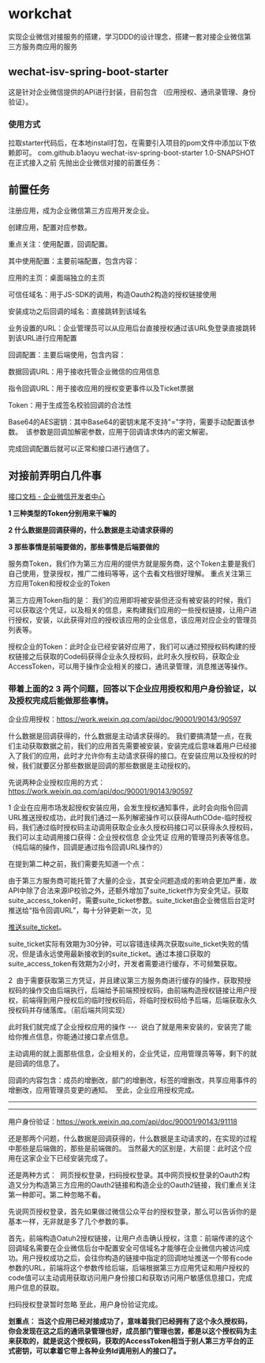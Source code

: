 # workchat
实现企业微信对接服务的搭建，学习DDD的设计理念，搭建一套对接企业微信第三方服务商应用的服务

## wechat-isv-spring-boot-starter 
这是针对企业微信提供的API进行封装，目前包含 （应用授权、通讯录管理、身份验证）。
### 使用方式 
拉取starter代码后，在本地install打包，在需要引入项目的pom文件中添加以下依赖即可。
        <!--企业微信ISV服务 Starter-->
        <dependency>
            <groupId>com.github.b1aoyu</groupId>
            <artifactId>wechat-isv-spring-boot-starter</artifactId>
            <version>1.0-SNAPSHOT</version>
        </dependency>
在正式接入之前 先抛出企业微信对接的前置任务：
## 前置任务

注册应用，成为企业微信第三方应用开发企业。

创建应用，配置对应参数。

重点关注：使用配置，回调配置。

其中使用配置：主要前端配置，包含内容：

应用的主页：桌面端独立的主页

可信任域名：用于JS-SDK的调用，构造Oauth2构造的授权链接使用

安装成功之后回调的域名：直接跳转到该域名

业务设置的URL：企业管理员可以从应用后台直接授权通过该URL免登录直接跳转到该URL进行应用配置

回调配置：主要后端使用，包含内容：

数据回调URL：用于接收托管企业微信的应用信息

指令回调URL：用于接收应用的授权变更事件以及Ticket票据

Token：用于生成签名校验回调的合法性

Base64的AES密钥：其中Base64的密钥末尾不支持"="字符，需要手动配置该参数。  该参数是回调加解密参数，应用于回调请求体内的密文解密。

完成回调配置后就可以正常和接口进行通信了。

## 对接前弄明白几件事

[接口文档 - 企业微信开发者中心](https://work.weixin.qq.com/api/doc/90001/90143/91201)

**1 三种类型的Token分别用来干嘛的**

**2 什么数据是回调获得的，什么数据是主动请求获得的**

**3 那些事情是前端要做的，那些事情是后端要做的**

服务商Token，我们作为第三方应用的提供方就是服务商，这个Token主要是我们自己使用，登录授权，推广二维码等等，这个去看文档很好理解。 重点关注第三方应用Token和授权企业的Token

第三方应用Token指的是： 我们的应用即将被安装但还没有被安装的时候，我们可以获取这个凭证，以及相关的信息，来构建我们应用的一些授权链接，让用户进行授权，安装，以此获得对应的授权该应用的企业信息，该应用对应企业的管理员列表等。

授权企业的Token：此时企业已经安装好应用了，我们可以通过预授权码构建的授权链接之后获取的Code码获得企业永久授权码，此时永久授权码，获取企业AccessToken，可以用于操作企业相关的接口，通讯录管理，消息推送等操作。

### 带着上面的2 3 两个问题，回答以下企业应用授权和用户身份验证，以及授权完成后能做那些事情。

企业应用授权：https://work.weixin.qq.com/api/doc/90001/90143/90597

什么数据是回调获得的，什么数据是主动请求获得的。 我们要搞清楚一点，在我们主动获取数据之前，我们的应用首先需要被安装，安装完成后意味着用户已经接入了我们的应用，此时才允许你有主动请求获得的接口。在安装应用以及授权的时候，我们就要区分那些数据是回调的那些数据是主动授权的。

先说两种企业授权应用的方式：https://work.weixin.qq.com/api/doc/90001/90143/90597

1 企业在应用市场发起授权安装应用，会发生授权通知事件，此时会向指令回调URL推送授权成功，此时我们通过一系列解密操作可以获得AuthCOde-临时授权码，我们通过临时授权码主动调用获取企业永久授权码接口可以获得永久授权码，我们可以主动调用接口获得：企业授权信息 企业凭证 应用的管理员列表等信息。（纯后端的操作，回调是通过指令回调URL操作的）

在提到第二种之前，我们需要先知道一个点：

由于第三方服务商可能托管了大量的企业，其安全问题造成的影响会更加严重，故API中除了合法来源IP校验之外，还额外增加了suite_ticket作为安全凭证。获取suite_access_token时，需要suite_ticket参数。suite_ticket由企业微信后台定时推送给“指令回调URL”，每十分钟更新一次，见

[推送suite_ticket](https://work.weixin.qq.com/api/doc/90001/90143/90600#10982/%E6%8E%A8%E9%80%81suite_ticket)。

suite_ticket实际有效期为30分钟，可以容错连续两次获取suite_ticket失败的情况，但是请永远使用最新接收到的suite_ticket。通过本接口获取的suite_access_token有效期为2小时，开发者需要进行缓存，不可频繁获取。

2  由于需要获取第三方凭证，并且建议第三方服务商进行缓存的操作，获取预授权码的操作交由后端执行，后端给予前端预授权码，由前端构造授权链接让用户授权，前端得到用户授权后的临时授权码后，将临时授权码给予后端，后端获取永久授权码并存储落库。（前后端共同实现）

此时我们就完成了企业授权应用的操作 ---  说白了就是用来安装的，安装完了能给你推点信息，你能通过接口拿点信息。

主动调用的就上面那些信息，企业相关的，企业凭证，应用管理员等等，剩下的就是回调的信息了。

回调的内容包含：成员的增删改，部门的增删改，标签的增删改，共享应用事件的增删改，应用管理员变更的通知。  至此，企业应用授权完成。

---

---

用户身份验证：https://work.weixin.qq.com/api/doc/90001/90143/91118

还是那两个问题，什么数据是回调获得的，什么数据是主动请求的，在实现的过程中那些是后端做的，那些是前端做的。 当然最大的区别是，大前提：此时这个应用在这家企业下已经安装完成了。

还是两种方式：  网页授权登录，扫码授权登录。其中网页授权登录的Oauth2构造又分为构造第三方应用的Oauth2链接和构造企业的Oauth2链接，我们重点关注第一种即可。第二种忽略不看。

先说网页授权登录，首先如果做过微信公众平台的授权登录，那么可以告诉你的是基本一样，无非就是多了几个参数的事。

首先，前端构造Oatuh2授权链接，让用户点击确认授权，注意：前端传递的这个回调域名需要在企业微信后台中配置安全可信域名才能够在企业微信内被访问成功。用户授权成功之后，会往你构造的链接中指定的回调地址推送一个带有code参数的URL，前端将这个参数传给后端，后端根据第三方应用凭证和用户授权的code值可以主动调用获取访问用户身份接口和获取访问用户敏感信息接口，完成用户信息的获取。

扫码授权登录暂时忽略 至此，用户身份验证完成。

**划重点： 当这个应用已经对接成功了，意味着我们已经拥有了这个永久授权码，你会发现在这之后的通讯录管理也好，成员部门管理也罢，都是以这个授权码为主来获取的，就是说这个授权码，获取的AccessToken相当于别人第三方平台的正式密钥，可以拿着它带上各种业务Id调用别人的接口了。**
